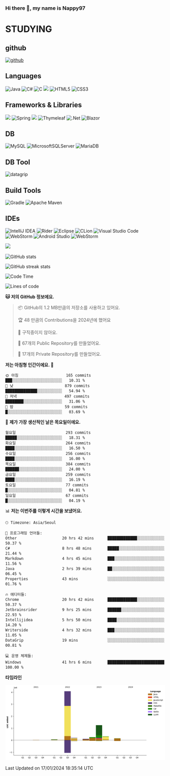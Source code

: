 ### Hi there 👋, my name is Nappy97

# STUDYING
## github
[<img src='https://cdn.jsdelivr.net/npm/simple-icons@3.0.1/icons/github.svg' alt='github' height='40'>](https://github.com/Nappy97)  

## Languages
![Java](https://img.shields.io/badge/java-%23ED8B00.svg?style=for-the-badge&logo=openjdk&logoColor=white) ![C#](https://img.shields.io/badge/c%23-%23239120.svg?style=for-the-badge&logo=c-sharp&logoColor=white) ![C](https://img.shields.io/badge/c-%2300599C.svg?style=for-the-badge&logo=c&logoColor=white) <img src="https://img.shields.io/badge/javascript-F7DF1E?style=for-the-badge&logo=javascript&logoColor=black"> ![HTML5](https://img.shields.io/badge/html5-%23E34F26.svg?style=for-the-badge&logo=html5&logoColor=white) ![CSS3](https://img.shields.io/badge/css3-%231572B6.svg?style=for-the-badge&logo=css3&logoColor=white)

## Frameworks & Libraries
<img src="https://img.shields.io/badge/bootstrap-7952B3?style=for-the-badge&logo=bootstrap&logoColor=white"> ![Spring](https://img.shields.io/badge/spring-%236DB33F.svg?style=for-the-badge&logo=spring&logoColor=white) <img src="https://img.shields.io/badge/jQuery-0769AD?style=for-the-badge&logo=jquery&logoColor=white"> ![Thymeleaf](https://img.shields.io/badge/Thymeleaf-%23005C0F.svg?style=for-the-badge&logo=Thymeleaf&logoColor=white) ![.Net](https://img.shields.io/badge/.NET-5C2D91?style=for-the-badge&logo=.net&logoColor=white) ![Blazor](https://img.shields.io/badge/blazor-%235C2D91.svg?style=for-the-badge&logo=blazor&logoColor=white)

## DB
![MySQL](https://img.shields.io/badge/mysql-%2300f.svg?style=for-the-badge&logo=mysql&logoColor=white) ![MicrosoftSQLServer](https://img.shields.io/badge/Microsoft%20SQL%20Server-CC2927?style=for-the-badge&logo=microsoft%20sql%20server&logoColor=white) ![MariaDB](https://img.shields.io/badge/MariaDB-003545?style=for-the-badge&logo=mariadb&logoColor=white)

## DB Tool
![datagrip](https://img.shields.io/badge/datagrip-9681EB?style=flat&logo=datagrip)

## Build Tools
![Gradle](https://img.shields.io/badge/Gradle-02303A.svg?style=for-the-badge&logo=Gradle&logoColor=white) ![Apache Maven](https://img.shields.io/badge/Apache%20Maven-C71A36?style=for-the-badge&logo=Apache%20Maven&logoColor=white)

## IDEs
![IntelliJ IDEA](https://img.shields.io/badge/IntelliJIDEA-000000.svg?style=for-the-badge&logo=intellij-idea&logoColor=white) ![Rider](https://img.shields.io/badge/Rider-000000.svg?style=for-the-badge&logo=Rider&logoColor=white&color=black&labelColor=crimson) ![Eclipse](https://img.shields.io/badge/Eclipse-FE7A16.svg?style=for-the-badge&logo=Eclipse&logoColor=white) ![CLion](https://img.shields.io/badge/CLion-black?style=for-the-badge&logo=clion&logoColor=white) ![Visual Studio Code](https://img.shields.io/badge/Visual%20Studio%20Code-0078d7.svg?style=for-the-badge&logo=visual-studio-code&logoColor=white) ![WebStorm](https://img.shields.io/badge/webstorm-143?style=for-the-badge&logo=webstorm&logoColor=white&color=black) ![Android Studio](https://img.shields.io/badge/Android%20Studio-3DDC84.svg?style=for-the-badge&logo=android-studio&logoColor=white) ![WebStorm](https://img.shields.io/badge/webstorm-143?style=for-the-badge&logo=webstorm&logoColor=white&color=black)

<div>
  <img  src="https://github-readme-stats.vercel.app/api/top-langs/?username=Nappy97&langs_count=8&exclude_repo=Example-deep-learning-from-scratch&layout=compact&line_height=24&hide_border=true&title_color=d88e82&card_width=280">
<div>
  
![GitHub stats](https://github-readme-stats.vercel.app/api?username=Nappy97&show_icons=true)  

![GitHub streak stats](https://github-readme-streak-stats.herokuapp.com/?user=Nappy97)  

<!--START_SECTION:waka-->
![Code Time](http://img.shields.io/badge/Code%20Time-1%2C381%20hrs-blue)

![Lines of code](https://img.shields.io/badge/%EC%A0%80%EB%8A%94%20%EC%97%AC%ED%83%9C%EA%B9%8C%EC%A7%80%20-6.4%20million%20%EC%A4%84%EC%9D%98%20%EC%BD%94%EB%93%9C%EB%A5%BC%20%EC%9E%91%EC%84%B1%ED%96%88%EC%96%B4%EC%9A%94.-blue)

**🐱 저의 GitHub 정보에요.** 

> 📦 GitHub의 1.2 MB만큼의 저장소를 사용하고 있어요. 
 > 
> 🏆 48 만큼의 Contributions을 2024년에 했어요
 > 
> 🚫 구직중이지 않아요.
 > 
> 📜 67개의 Public Repository를 만들었어요. 
 > 
> 🔑 17개의 Private Repository를 만들었어요. 
 > 
**저는 아침형 인간이에요. 🐤** 

```text
🌞 아침                     165 commits         ███░░░░░░░░░░░░░░░░░░░░░░   10.31 % 
🌆 낮　                     879 commits         ██████████████░░░░░░░░░░░   54.94 % 
🌃 저녁                     497 commits         ████████░░░░░░░░░░░░░░░░░   31.06 % 
🌙 밤　                     59 commits          █░░░░░░░░░░░░░░░░░░░░░░░░   03.69 % 
```
📅 **제가 가장 생산적인 날은 목요일이에요.** 

```text
월요일                      293 commits         █████░░░░░░░░░░░░░░░░░░░░   18.31 % 
화요일                      264 commits         ████░░░░░░░░░░░░░░░░░░░░░   16.50 % 
수요일                      256 commits         ████░░░░░░░░░░░░░░░░░░░░░   16.00 % 
목요일                      384 commits         ██████░░░░░░░░░░░░░░░░░░░   24.00 % 
금요일                      259 commits         ████░░░░░░░░░░░░░░░░░░░░░   16.19 % 
토요일                      77 commits          █░░░░░░░░░░░░░░░░░░░░░░░░   04.81 % 
일요일                      67 commits          █░░░░░░░░░░░░░░░░░░░░░░░░   04.19 % 
```


📊 **저는 이번주를 이렇게 시간을 보냈어요.** 

```text
🕑︎ Timezone: Asia/Seoul

💬 프로그래밍 언어들: 
Other                    20 hrs 42 mins      █████████████░░░░░░░░░░░░   50.37 % 
C#                       8 hrs 48 mins       █████░░░░░░░░░░░░░░░░░░░░   21.44 % 
Markdown                 4 hrs 45 mins       ███░░░░░░░░░░░░░░░░░░░░░░   11.56 % 
Java                     2 hrs 39 mins       ██░░░░░░░░░░░░░░░░░░░░░░░   06.45 % 
Properties               43 mins             ░░░░░░░░░░░░░░░░░░░░░░░░░   01.76 % 

🔥 에디터들: 
Chrome                   20 hrs 42 mins      █████████████░░░░░░░░░░░░   50.37 % 
Jetbrainsrider           9 hrs 25 mins       ██████░░░░░░░░░░░░░░░░░░░   22.93 % 
Intellijidea             5 hrs 50 mins       ████░░░░░░░░░░░░░░░░░░░░░   14.20 % 
Writerside               4 hrs 32 mins       ███░░░░░░░░░░░░░░░░░░░░░░   11.05 % 
DataGrip                 19 mins             ░░░░░░░░░░░░░░░░░░░░░░░░░   00.81 % 

💻 운영 체제들: 
Windows                  41 hrs 6 mins       █████████████████████████   100.00 % 
```

**타임라인**

![Lines of Code chart](https://raw.githubusercontent.com/Nappy97/Nappy97/main/assets/bar_graph.png)


 Last Updated on 17/01/2024 18:35:14 UTC
<!--END_SECTION:waka-->

